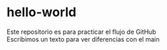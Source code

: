 # hello-world
Este repositorio es para practicar el flujo de GitHub  
Escribimos un texto para ver diferencias con el main

